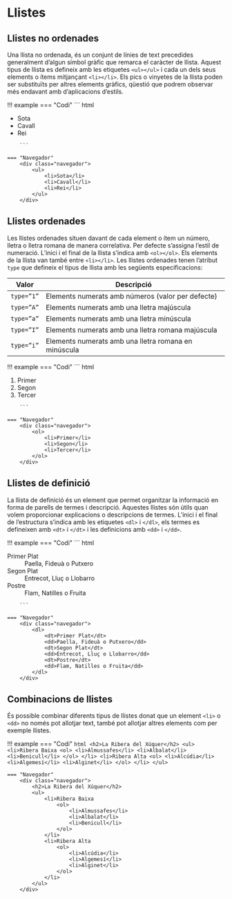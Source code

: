 # Llistes
## Llistes no ordenades
Una llista no ordenada, és un conjunt de línies de text precedides generalment d’algun símbol gràfic que remarca el caràcter de llista. Aquest tipus de llista es defineix amb les etiquetes `<ul></ul>` i cada un dels seus elements o ítems mitjançant `<li></li>`.
Els pics o vinyetes de la llista poden ser substituïts per altres elements gràfics, qüestió que podrem observar més endavant amb d’aplicacions d’estils. 

!!! example
    === "Codi"
        ``` html
        <ul>
            <li>Sota</li>
            <li>Cavall</li>
            <li>Rei</li>
        </ul>

        ```

    === "Navegador"
        <div class="navegador">
            <ul>
                <li>Sota</li>
                <li>Cavall</li>
                <li>Rei</li>
            </ul>
        </div>


## Llistes ordenades

Les llistes ordenades situen davant de cada element o ítem un número, lletra o lletra romana de manera correlativa. Per defecte s’assigna l’estil de numeració.
L’inici i el final de la llista s’indica amb `<ol></ol>`. Els elements de la llista van també entre `<li></li>`. Les llistes ordenades tenen l’atribut `type` que defineix el tipus de llista amb les següents especificacions:

| Valor      | Descripció |
| ----------- | ----------- |
| `type=”1”`      | Elements numerats amb números (valor per defecte)       |
| `type=”A”`   | Elements numerats amb una lletra majúscula    |
| `type=”a”`   | Elements numerats amb una lletra minúscula    |
| `type=”I”`   | Elements numerats amb una lletra romana majúscula    |
| `type=”i”`   | Elements numerats amb una lletra romana en minúscula    |

!!! example
    === "Codi"
        ``` html
        <ol>
            <li>Primer</li>
            <li>Segon</li>
            <li>Tercer</li>
        </ol>

        ```

    === "Navegador"
        <div class="navegador">
            <ol>
                <li>Primer</li>
                <li>Segon</li>
                <li>Tercer</li>
            </ol>
        </div>

## Llistes de definició

La llista de definició és un element que permet organitzar la informació en forma de parells de termes i descripció. Aquestes llistes són útils quan volem proporcionar explicacions o descripcions de termes.  L’inici i el final de l’estructura s’indica amb les etiquetes `<dl>` i `</dl>`, els termes es defineixen amb `<dt>` i `</dt>` i les definicions amb `<dd>` i `</dd>`.

!!! example
    === "Codi"
        ``` html
        <dl>
            <dt>Primer Plat</dt>
            <dd>Paella, Fideuà o Putxero</dd>
            <dt>Segon Plat</dt>
            <dd>Entrecot, Lluç o Llobarro</dd>
            <dt>Postre</dt>
            <dd>Flam, Natilles o Fruita</dd>
        </dl>

        ```

    === "Navegador"
        <div class="navegador">
            <dl>
                <dt>Primer Plat</dt>
                <dd>Paella, Fideuà o Putxero</dd>
                <dt>Segon Plat</dt>
                <dd>Entrecot, Lluç o Llobarro</dd>
                <dt>Postre</dt>
                <dd>Flam, Natilles o Fruita</dd>
            </dl>
        </div>

## Combinacions de llistes

És possible combinar diferents tipus de llistes donat que un element `<li>` o `<dd>` no només pot allotjar text, també pot allotjar altres elements com per exemple llistes. 

!!! example
    === "Codi"
        ``` html
        <h2>La Ribera del Xúquer</h2>
        <ul>
            <li>Ribera Baixa
                <ol>
                    <li>Almussafes</li>
                    <li>Albalat</li>
                    <li>Benicull</li>
                </ol>
            </li>
            <li>Ribera Alta
                <ol>
                    <li>Alcúdia</li>
                    <li>Algemesí</li>
                    <li>Alginet</li>
                </ol>
            </li>
        </ul>
        ```

    === "Navegador"
        <div class="navegador">
            <h2>La Ribera del Xúquer</h2>
            <ul>
                <li>Ribera Baixa
                    <ol>
                        <li>Almussafes</li>
                        <li>Albalat</li>
                        <li>Benicull</li>
                    </ol>
                </li>
                <li>Ribera Alta
                    <ol>
                        <li>Alcúdia</li>
                        <li>Algemesí</li>
                        <li>Alginet</li>
                    </ol>
                </li>
            </ul>
        </div>